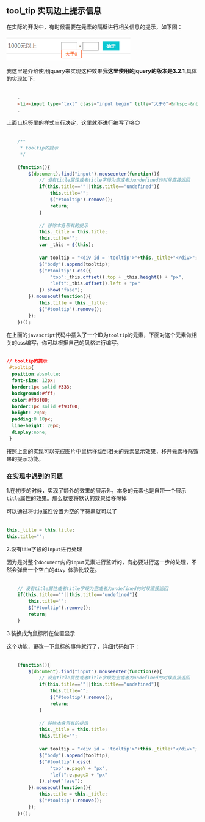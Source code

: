 ## tool_tip 实现边上提示信息

在实际的开发中，有时候需要在元素的隔壁进行相关信息的提示，如下图：

![tool_tip](./images/tool_tip.png)

我这里是介绍使用jquery来实现这种效果**我这里使用的jquery的版本是3.2.1**,具体的实现如下:

```html

    .
    <li><input type="text" class="input begin" title="大于0">&nbsp;-&nbsp;<input type="text"class="input end" title="大于上一个输入，小于9999999"><button>确定</button></li>
    .

```
上面`li`标签里的样式自行决定，这里就不进行编写了咯:blush:

```javascript

    /**
     * tooltip的提示
     */
     
    (function(){
        $(document).find("input").mouseenter(function(){
            // 没有title属性或者title字段为空或者为undefined的时候直接返回
            if(this.title==""||this.title=="undefined"){
                this.title="";
                $("#tooltip").remove();
                return;
            }
            
            // 移除本身带有的提示
            this._title = this.title;
            this.title="";
            var _this = $(this);

            var tooltip = "<div id = 'tooltip'>"+this._title+"</div>";
            $("body").append(tooltip);
            $("#tooltip").css({
                "top":_this.offset().top + _this.height() + "px",
                "left":_this.offset().left + "px"
            }).show("fase");
        }).mouseout(function(){
            this.title = this._title;
            $("#tooltip").remove();
        });
    })();

```
在上面的`javascript`代码中插入了一个ID为`tooltip`的元素，下面对这个元素做相关的css编写，你可以根据自己的风格进行编写。

```css

// tooltip的提示
 #tooltip{
  position:absolute;
  font-size: 12px;
  border:1px solid #333;
  background:#fff;
  color:#f93f00;
  border:1px solid #f93f00;
  height: 20px;
  padding:0 10px;
  line-height: 20px;
  display:none;
 }

```

按照上面的实现可以完成图片中鼠标移动到相关的元素显示效果，移开元素移除效果的提示功能。


### 在实现中遇到的问题

1.在初步的时候，实现了额外的效果的展示外，本身的元素也是自带一个展示`title`属性的效果。那么就要将默认的效果给移除掉

可以通过将title属性设置为空的字符串就可以了

```javascript

this._title = this.title;
this.title="";

```

2.没有title字段的`input`进行处理

因为是对整个`document`内的`input`元素进行监听的，有必要进行这一步的处理，不然会弹出一个空白的`div`，体验比较差。

```javascript

    // 没有title属性或者title字段为空或者为undefined的时候直接返回
    if(this.title==""||this.title=="undefined"){
        this.title="";
        $("#tooltip").remove();
        return;
    }

```

3.装换成为鼠标所在位置显示

这个功能，更改一下鼠标的事件就行了，详细代码如下：

```javascript

    (function(){
        $(document).find("input").mouseenter(function(e){
            // 没有title属性或者title字段为空或者为undefined的时候直接返回
            if(this.title==""||this.title=="undefined"){
                this.title="";
                $("#tooltip").remove();
                return;
            }
            
            // 移除本身带有的提示
            this._title = this.title;
            this.title="";

            var tooltip = "<div id = 'tooltip'>"+this._title+"</div>";
            $("body").append(tooltip);
            $("#tooltip").css({
                "top":e.pageY + "px",
                "left":e.pageX + "px"
            }).show("fase");
        }).mouseout(function(){
            this.title = this._title;
            $("#tooltip").remove();
        });
    })();

```


